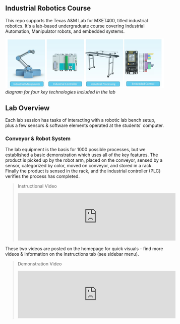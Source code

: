 ## Industrial Robotics Course
This repo supports the Texas A&M Lab for MXET400, titled industrial robotics.  It's a lab-based undergraduate course covering Industrial Automation, Manipulator robots, and embedded systems.

![lab diagram 1](img/labDiagram1.jpg)
_diagram for four key technologies included in the lab_

## Lab Overview
Each lab session has tasks of interacting with a robotic lab bench setup, plus a few sensors & software elements operated at the students' computer.

### Conveyor & Robot System
The lab equipment is the basis for 1000 possible processes, but we established a basic demonstration which uses all of the key features.  The product is picked up by the robot arm, placed on the conveyor, sensed by a sensor, categorized by color, moved on conveyor, and stored in a rack.  Finally the product is sensed in the rack, and the industrial controller (PLC) verifies the process has completed.

>
> Instructional Video
>
> <iframe width="500" src="https://www.youtube.com/embed/30GM4m-Lyec" title="Program a PLC with Conveyor, Arduino and Industrial Robot" frameborder="0" allow="accelerometer; autoplay; clipboard-write; encrypted-media; gyroscope; picture-in-picture; web-share" referrerpolicy="strict-origin-when-cross-origin" allowfullscreen></iframe>
>

These two videos are posted on the homepage for quick visuals - find more videos & information on the Instructions tab (see sidebar menu).

>
> Demonstration Video
> 
>
> <iframe width="500" src="https://www.youtube.com/embed/ZBGswS26Dy4" title="Industrial robotics (MXET400) quick demo, conveyor, UR3e robot." frameborder="0" allow="accelerometer; autoplay; clipboard-write; encrypted-media; gyroscope; picture-in-picture; web-share" referrerpolicy="strict-origin-when-cross-origin" allowfullscreen></iframe>
>
